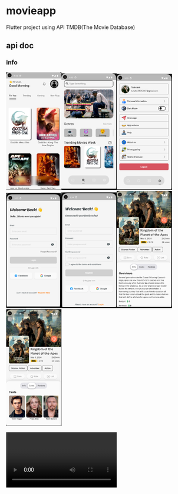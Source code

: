 # movieapp

Flutter project using API TMDB(The Movie Database)

## api doc

[](https://developer.themoviedb.org/docs/getting-started)

### info

<img src="assets/readme_images/1.png" width="150"><img src="assets/readme_images/2.png" width="150"><img src="assets/readme_images/3.png" width="150"><img src="assets/readme_images/4.png" width="150"><img src="assets/readme_images/5.png" width="150"><img src="assets/readme_images/6.png" width="150"><img src="assets/readme_images/7.png" width="150">

<video controls autoplay>
        <source src="assets/readme_images/info.mp4">
</video>
